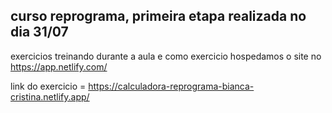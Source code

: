 ## curso reprograma, primeira etapa realizada no dia 31/07

exercicios treinando durante a aula e como exercicio hospedamos o site no https://app.netlify.com/

link do exercicio = https://calculadora-reprograma-bianca-cristina.netlify.app/